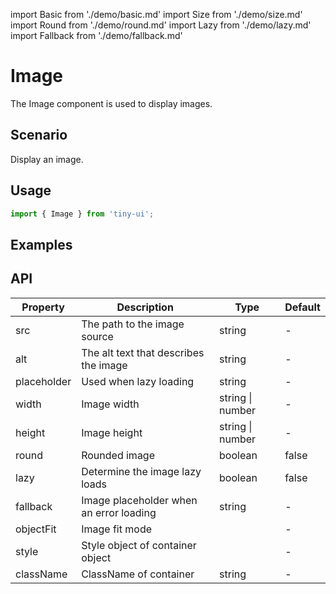import Basic from './demo/basic.md'
import Size from './demo/size.md'
import Round from './demo/round.md'
import Lazy from './demo/lazy.md'
import Fallback from './demo/fallback.md'

# Image

The Image component is used to display images.

## Scenario

Display an image.

## Usage

```jsx
import { Image } from 'tiny-ui';
```

## Examples

<layout>
  <column>
    <Basic/>
    <Size/>
  </column>
  <column>
    <Round/>
    <Lazy/>
    <Fallback/>
  </column>
</layout>

## API

| Property      | Description                               | Type                  | Default   |
| ------------- | ----------------------------------------- | --------------------- | --------- |
| src           | The path to the image source              | string                | -         |
| alt           | The alt text that describes the image     | string                | -         |
| placeholder   | Used when lazy loading                    | string                | -         |
| width         | Image width                               | string &#124; number  | -         |
| height        | Image height                              | string &#124; number  | -         |
| round         | Rounded image                             | boolean               | false     |
| lazy          | Determine the image lazy loads            | boolean               | false     |
| fallback      | Image placeholder when an error loading   | string                | -         |
| objectFit     | Image fit mode                            |                       | -         |
| style	        | Style object of container object          |                       | -         |
| className	    | ClassName of container                    | string                | -         |
